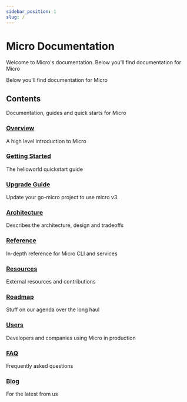 ```yaml
---
sidebar_position: 1
slug: /
---
```


# Micro Documentation

Welcome to Micro's documentation. Below you’ll find documentation for Micro

Below you'll find documentation for Micro

## Contents

Documentation, guides and quick starts for Micro

### [Overview](overview)

A high level introduction to Micro

### [Getting Started](getting-started)

The helloworld quickstart guide

### [Upgrade Guide](guides/v2-to-v3-upgrade-guide)

Update your go-micro project to use micro v3.

### [Architecture](architecture)

Describes the architecture, design and tradeoffs

### [Reference](reference)

In-depth reference for Micro CLI and services

### [Resources](resources)

External resources and contributions

### [Roadmap](roadmap)

Stuff on our agenda over the long haul

### [Users](users)

Developers and companies using Micro in production

### [FAQ](faq)

Frequently asked questions

### [Blog](blog)

For the latest from us
